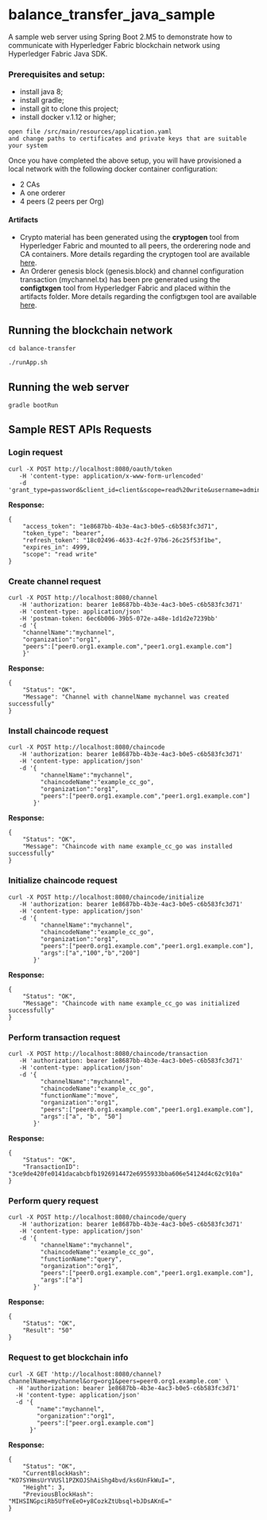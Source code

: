 # balance_transfer_java_sample

A sample web server using Spring Boot 2.M5 to demonstrate how to communicate with Hyperledger Fabric blockchain network using Hyperledger Fabric Java SDK.

### Prerequisites and setup:

* install java 8;
* install gradle;
* install git to clone this project;
* install docker v.1.12 or higher;

```
open file /src/main/resources/application.yaml
and change paths to certificates and private keys that are suitable your system 
```

Once you have completed the above setup, you will have provisioned a local network with the following docker container configuration:

* 2 CAs
* A one orderer
* 4 peers (2 peers per Org)


#### Artifacts
* Crypto material has been generated using the **cryptogen** tool from Hyperledger Fabric and mounted to all peers, the orderering node and CA containers. More details regarding the cryptogen tool are available [here](http://hyperledger-fabric.readthedocs.io/en/latest/build_network.html#crypto-generator).
* An Orderer genesis block (genesis.block) and channel configuration transaction (mychannel.tx) has been pre generated using the **configtxgen** tool from Hyperledger Fabric and placed within the artifacts folder. More details regarding the configtxgen tool are available [here](http://hyperledger-fabric.readthedocs.io/en/latest/build_network.html#configuration-transaction-generator).

## Running the blockchain network

```
cd balance-transfer

./runApp.sh
```

## Running the web server
```
gradle bootRun
```


## Sample REST APIs Requests

### Login request
```    
curl -X POST http://localhost:8080/oauth/token 
   -H 'content-type: application/x-www-form-urlencoded'
   -d 'grant_type=password&client_id=client&scope=read%20write&username=admin&password=admin'
```   
   
**Response:**   
  
```
{
    "access_token": "1e8687bb-4b3e-4ac3-b0e5-c6b583fc3d71",
    "token_type": "bearer",
    "refresh_token": "18c02496-4633-4c2f-97b6-26c25f53f1be",
    "expires_in": 4999,
    "scope": "read write"
}
```   

### Create channel request
```
curl -X POST http://localhost:8080/channel
   -H 'authorization: bearer 1e8687bb-4b3e-4ac3-b0e5-c6b583fc3d71' 
   -H 'content-type: application/json' 
   -H 'postman-token: 6ec6b006-39b5-072e-a48e-1d1d2e7239bb' 
   -d '{
    "channelName":"mychannel",
    "organization":"org1",
    "peers":["peer0.org1.example.com","peer1.org1.example.com"]
    }'
```
   
**Response:**   
  
```
{
    "Status": "OK",
    "Message": "Channel with channelName mychannel was created successfully"
}
```   

### Install chaincode request
```
curl -X POST http://localhost:8080/chaincode
   -H 'authorization: bearer 1e8687bb-4b3e-4ac3-b0e5-c6b583fc3d71' 
   -H 'content-type: application/json' 
   -d '{
         "channelName":"mychannel",
         "chaincodeName":"example_cc_go",
         "organization":"org1",
         "peers":["peer0.org1.example.com","peer1.org1.example.com"]
       }'
```
   
**Response:**   
  
```
{
    "Status": "OK",
    "Message": "Chaincode with name example_cc_go was installed successfully"
}
```

### Initialize chaincode request
```
curl -X POST http://localhost:8080/chaincode/initialize
   -H 'authorization: bearer 1e8687bb-4b3e-4ac3-b0e5-c6b583fc3d71' 
   -H 'content-type: application/json' 
   -d '{
         "channelName":"mychannel",
         "chaincodeName":"example_cc_go",
         "organization":"org1",
         "peers":["peer0.org1.example.com","peer1.org1.example.com"],
         "args":["a","100","b","200"]
       }'
```
   
**Response:**   
  
```
{
    "Status": "OK",
    "Message": "Chaincode with name example_cc_go was initialized successfully"
}
```

### Perform transaction request
```
curl -X POST http://localhost:8080/chaincode/transaction
   -H 'authorization: bearer 1e8687bb-4b3e-4ac3-b0e5-c6b583fc3d71' 
   -H 'content-type: application/json' 
   -d '{
         "channelName":"mychannel",
         "chaincodeName":"example_cc_go",
         "functionName":"move",
         "organization":"org1",
         "peers":["peer0.org1.example.com","peer1.org1.example.com"],
         "args":["a", "b", "50"]
       }'
```
   
**Response:**   
  
```
{
    "Status": "OK",
    "TransactionID": "3ce9de420fe0141dacabcbfb1926914472e6955933bba606e54124d4c62c910a"
}
```

### Perform query request
```
curl -X POST http://localhost:8080/chaincode/query
   -H 'authorization: bearer 1e8687bb-4b3e-4ac3-b0e5-c6b583fc3d71' 
   -H 'content-type: application/json' 
   -d '{
         "channelName":"mychannel",
         "chaincodeName":"example_cc_go",
         "functionName":"query",
         "organization":"org1",
         "peers":["peer0.org1.example.com","peer1.org1.example.com"],
         "args":["a"]
       }'
```
   
**Response:**   
  
```
{
    "Status": "OK",
    "Result": "50"
}
```

### Request to get blockchain info
```
curl -X GET 'http://localhost:8080/channel?channelName=mychannel&org=org1&peers=peer0.org1.example.com' \
  -H 'authorization: bearer 1e8687bb-4b3e-4ac3-b0e5-c6b583fc3d71'
  -H 'content-type: application/json'
  -d '{
        "name":"mychannel",
        "organization":"org1",
        "peers":["peer.org1.example.com"]
      }'
```
   
**Response:**   
  
```
{
    "Status": "OK",
    "CurrentBlockHash": "KO7SYHmsUrYVUSl1PZKOJShAiShg4bvd/ks6UnFkWuI=",
    "Height": 3,
    "PreviousBlockHash": "MIHSINGpciRb5UfYeEeO+y8CozkZtUbsql+bJDsAKnE="
}
```